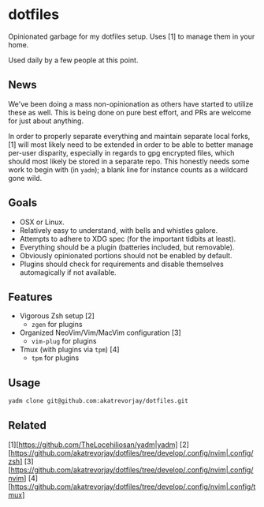 dotfiles
========

Opinionated garbage for my dotfiles setup. Uses [1] to manage them in your home.

Used daily by a few people at this point.

News
----

We've been doing a mass non-opinionation as others have started to utilize these as well.
This is being done on pure best effort, and PRs are welcome for just about anything.

In order to properly separate everything and maintain separate local forks, [1] will most likely need to be extended in order to be able to better manage per-user disparity, especially in regards to gpg encrypted files, which should most likely be stored in a separate repo. This honestly needs some work to begin with (in `yadm`); a blank line for instance counts as a wildcard gone wild.

Goals
-----

* OSX or Linux.
* Relatively easy to understand, with bells and whistles galore.
* Attempts to adhere to XDG spec (for the important tidbits at least).
* Everything should be a plugin (batteries included, but removable).
* Obviously opinionated portions should not be enabled by default.
* Plugins should check for requirements and disable themselves automagically if not available.

Features
--------

* Vigorous Zsh setup [2]
  * `zgen` for plugins
* Organized NeoVim/Vim/MacVim configuration [3]
  * `vim-plug` for plugins
* Tmux (with plugins via `tpm`) [4]
  * `tpm` for plugins

Usage
-----

```sh
yadm clone git@github.com:akatrevorjay/dotfiles.git
```

Related
-------

[1][https://github.com/TheLocehiliosan/yadm|yadm]
[2][https://github.com/akatrevorjay/dotfiles/tree/develop/.config/nvim|.config/zsh]
[3][https://github.com/akatrevorjay/dotfiles/tree/develop/.config/nvim|.config/nvim]
[4][https://github.com/akatrevorjay/dotfiles/tree/develop/.config/nvim|.config/tmux]

